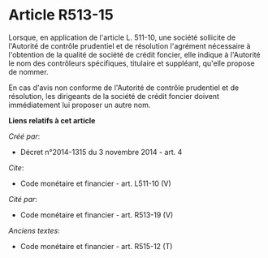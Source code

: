 # Article R513-15

Lorsque, en application de l'article L. 511-10, une société sollicite de l'Autorité de contrôle prudentiel et de résolution
l'agrément nécessaire à l'obtention de la qualité de société de crédit foncier, elle indique à l'Autorité le nom des
contrôleurs spécifiques, titulaire et suppléant, qu'elle propose de nommer. 

En cas d'avis non conforme de l'Autorité de contrôle prudentiel et de résolution, les dirigeants de la société de crédit
foncier doivent immédiatement lui proposer un autre nom.

**Liens relatifs à cet article**

_Créé par_:

  - Décret n°2014-1315 du 3 novembre 2014 - art. 4

_Cite_:

  - Code monétaire et financier - art. L511-10 (V)

_Cité par_:

  - Code monétaire et financier - art. R513-19 (V)

_Anciens textes_:

  - Code monétaire et financier - art. R515-12 (T)
